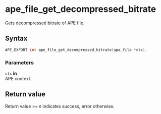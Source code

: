 # ape_file_get_decompressed_bitrate

Gets decompressed bitrate of APE file.

## Syntax

```c
APE_EXPORT int ape_file_get_decompressed_bitrate(ape_file *ctx);
```

### Parameters

`ctx` **in**  
APE context.

## Return value

Return value >= `0` indicates success, error otherwise.
